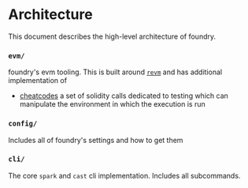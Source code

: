 # Architecture

This document describes the high-level architecture of foundry.

### `evm/`

foundry's evm tooling. This is built around [`revm`](https://github.com/bluealloy/revm) and has additional
implementation of

-   [cheatcodes](./cheatcodes.md) a set of solidity calls dedicated to testing which can manipulate the environment in
    which the execution is run

### `config/`

Includes all of foundry's settings and how to get them

### `cli/`

The core `spark` and `cast` cli implementation. Includes all subcommands.
